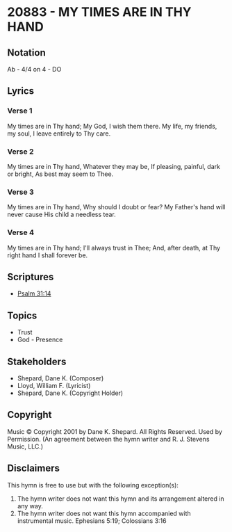 # 20883 - MY TIMES ARE IN THY HAND

## Notation

Ab - 4/4 on 4 - DO

## Lyrics

### Verse 1

My times are in Thy hand; My God, I wish them there. My life, my friends, my soul, I leave entirely to Thy care. 

### Verse 2

My times are in Thy hand, Whatever they may be, If pleasing, painful, dark or bright, As best may seem to Thee.

### Verse 3

My times are in Thy hand, Why should I doubt or fear? My Father's hand will never cause His child a needless tear.

### Verse 4

My times are in Thy hand; I'll always trust in Thee; And, after death, at Thy right hand I shall forever be.


## Scriptures

- [Psalm 31:14](https://www.biblegateway.com/passage/?search=Psalm%2031%3A14)

## Topics

- Trust
- God - Presence

## Stakeholders

- Shepard, Dane K. (Composer)
- Lloyd, William F. (Lyricist)
- Shepard, Dane K. (Copyright Holder)

## Copyright

Music © Copyright 2001 by Dane K. Shepard. All Rights Reserved. Used by Permission.
(An agreement between the hymn writer and R. J. Stevens Music, LLC.)

## Disclaimers

This hymn is free to use but with the following exception(s):
1. The hymn writer does not want this hymn and its arrangement altered in any way.
2. The hymn writer does not want this hymn accompanied with instrumental music.
Ephesians 5:19; Colossians 3:16

